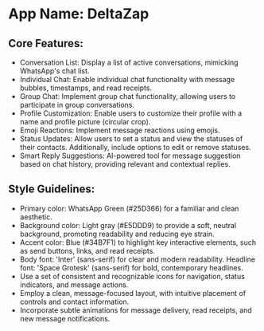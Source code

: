 # **App Name**: DeltaZap

## Core Features:

- Conversation List: Display a list of active conversations, mimicking WhatsApp's chat list.
- Individual Chat: Enable individual chat functionality with message bubbles, timestamps, and read receipts.
- Group Chat: Implement group chat functionality, allowing users to participate in group conversations.
- Profile Customization: Enable users to customize their profile with a name and profile picture (circular crop).
- Emoji Reactions: Implement message reactions using emojis.
- Status Updates: Allow users to set a status and view the statuses of their contacts. Additionally, include options to edit or remove statuses.
- Smart Reply Suggestions: AI-powered tool for message suggestion based on chat history, providing relevant and contextual replies.

## Style Guidelines:

- Primary color: WhatsApp Green (#25D366) for a familiar and clean aesthetic.
- Background color: Light gray (#E5DDD9) to provide a soft, neutral background, promoting readability and reducing eye strain.
- Accent color: Blue (#34B7F1) to highlight key interactive elements, such as send buttons, links, and read receipts.
- Body font: 'Inter' (sans-serif) for clear and modern readability. Headline font: 'Space Grotesk' (sans-serif) for bold, contemporary headlines.
- Use a set of consistent and recognizable icons for navigation, status indicators, and message actions.
- Employ a clean, message-focused layout, with intuitive placement of controls and contact information.
- Incorporate subtle animations for message delivery, read receipts, and new message notifications.